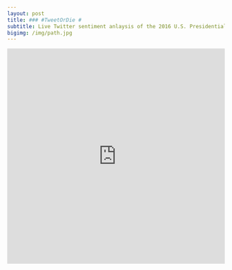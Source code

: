 ```yaml
---
layout: post
title: ### #TweetOrDie #
subtitle: Live Twitter sentiment anlaysis of the 2016 U.S. Presidential Candidates
bigimg: /img/path.jpg
---
```


<iframe id="Campaign" src="http://52.38.152.177:3838/Campaign/" style="border: none; width: 100%; height: 500px" frameborder="0"></iframe>
